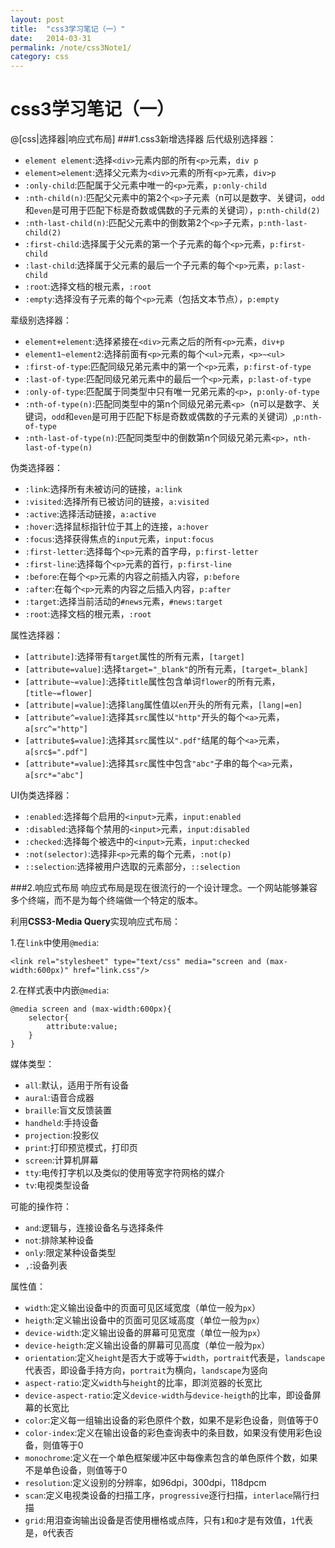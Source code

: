 ```yaml
---
layout: post
title:  "css3学习笔记（一）"
date:   2014-03-31
permalink: /note/css3Note1/
category: css
---
```


css3学习笔记（一）
=================
@[css|选择器|响应式布局]
###1.css3新增选择器
后代级别选择器：
- `element element`:选择`<div>`元素内部的所有`<p>`元素，`div p`
- `element>element`:选择父元素为`<div>`元素的所有`<p>`元素，`div>p`
- `:only-child`:匹配属于父元素中唯一的`<p>`元素，`p:only-child`
- `:nth-child(n)`:匹配父元素中的第2个`<p>`子元素（n可以是数字、关键词，`odd`和`even`是可用于匹配下标是奇数或偶数的子元素的关键词），`p:nth-child(2)`
- `:nth-last-child(n)`:匹配父元素中的倒数第2个`<p>`子元素，`p:nth-last-child(2)`
- `:first-child`:选择属于父元素的第一个子元素的每个`<p>`元素，`p:first-child`
- `:last-child`:选择属于父元素的最后一个子元素的每个`<p>`元素，`p:last-child`
- `:root`:选择文档的根元素，`:root`
- `:empty`:选择没有子元素的每个`<p>`元素（包括文本节点），`p:empty`

辈级别选择器：
- `element+element`:选择紧接在`<div>`元素之后的所有`<p>`元素，`div+p`
- `element1~element2`:选择前面有`<p>`元素的每个`<ul>`元素，`<p>~<ul>`
- `:first-of-type`:匹配同级兄弟元素中的第一个`<p>`元素，`p:first-of-type`
- `:last-of-type`:匹配同级兄弟元素中的最后一个`<p>`元素，`p:last-of-type`
- `:only-of-type`:匹配属于同类型中只有唯一兄弟元素的`<p>`，`p:only-of-type`
- `:nth-of-type(n)`:匹配同类型中的第n个同级兄弟元素`<p>`（n可以是数字、关键词，`odd`和`even`是可用于匹配下标是奇数或偶数的子元素的关键词）,`p:nth-of-type`
- `:nth-last-of-type(n)`:匹配同类型中的倒数第n个同级兄弟元素`<p>`，`nth-last-of-type(n)`

伪类选择器：
- `:link`:选择所有未被访问的链接，`a:link`
- `:visited`:选择所有已被访问的链接，`a:visited`
- `:active`:选择活动链接，`a:active`
- `:hover`:选择鼠标指针位于其上的连接，`a:hover`
- `:focus`:选择获得焦点的`input`元素，`input:focus`
- `:first-letter`:选择每个`<p>`元素的首字母，`p:first-letter`
- `:first-line`:选择每个`<p>`元素的首行，`p:first-line`
- `:before`:在每个`<p>`元素的内容之前插入内容，`p:before`
- `:after`:在每个`<p>`元素的内容之后插入内容，`p:after`
- `:target`:选择当前活动的`#news`元素，`#news:target`
- `:root`:选择文档的根元素，`:root`

属性选择器：
- `[attribute]`:选择带有`target`属性的所有元素，`[target]`
- `[attribute=value]`:选择`target="_blank"`的所有元素，`[target=_blank]`
- `[attribute~=value]`:选择`title`属性包含单词`flower`的所有元素，`[title~=flower]`
- `[attribute|=value]`:选择`lang`属性值以`en`开头的所有元素，`[lang|=en]`
- `[attribute^=value]`:选择其`src`属性以`"http"`开头的每个`<a>`元素，`a[src^="http"]`
- `[attribute$=value]`:选择其`src`属性以`".pdf"`结尾的每个`<a>`元素，`a[src$=".pdf"]`
- `[attribute*=value]`:选择其`src`属性中包含`"abc"`子串的每个`<a>`元素，`a[src*="abc"]`

UI伪类选择器：
- `:enabled`:选择每个启用的`<input>`元素，`input:enabled`
- `:disabled`:选择每个禁用的`<input>`元素，`input:disabled`
- `:checked`:选择每个被选中的`<input>`元素，`input:checked`
- `:not(selector)`:选择非`<p>`元素的每个元素，`:not(p)`
- `::selection`:选择被用户选取的元素部分，`::selection`

###2.响应式布局
响应式布局是现在很流行的一个设计理念。一个网站能够兼容多个终端，而不是为每个终端做一个特定的版本。

利用**CSS3-Media Query**实现响应式布局：

1.在`link`中使用`@media`:

    <link rel="stylesheet" type="text/css" media="screen and (max-width:600px)" href="link.css"/>
2.在样式表中内嵌`@media`:

    @media screen and (max-width:600px){
        selector{
            attribute:value;
        }
    }
媒体类型：

- `all`:默认，适用于所有设备
- `aural`:语音合成器
- `braille`:盲文反馈装置
- `handheld`:手持设备
- `projection`:投影仪
- `print`:打印预览模式，打印页
- `screen`:计算机屏幕
- `tty`:电传打字机以及类似的使用等宽字符网格的媒介
- `tv`:电视类型设备

可能的操作符：

- `and`:逻辑与，连接设备名与选择条件
- `not`:排除某种设备
- `only`:限定某种设备类型
- `,`:设备列表

属性值：
- `width`:定义输出设备中的页面可见区域宽度（单位一般为`px`）
- `heigth`:定义输出设备中的页面可见区域高度（单位一般为`px`）
- `device-width`:定义输出设备的屏幕可见宽度（单位一般为`px`）
- `device-heigth`:定义输出设备的屏幕可见高度（单位一般为`px`）
- `orientation`:定义`height`是否大于或等于`width`，`portrait`代表是，`landscape`代表否，即设备手持方向，`portrait`为横向，`landscape`为竖向
- `aspect-ratio`:定义`width`与`height`的比率，即浏览器的长宽比
- `device-aspect-ratio`:定义`device-width`与`device-heigth`的比率，即设备屏幕的长宽比
- `color`:定义每一组输出设备的彩色原件个数，如果不是彩色设备，则值等于0
- `color-index`:定义在输出设备的彩色查询表中的条目数，如果没有使用彩色设备，则值等于0
- `monochrome`:定义在一个单色框架缓冲区中每像素包含的单色原件个数，如果不是单色设备，则值等于0
- `resolution`:定义设别的分辨率，如96dpi，300dpi，118dpcm
- `scan`:定义电视类设备的扫描工序，`progressive`逐行扫描，`interlace`隔行扫描
- `grid`:用泪查询输出设备是否使用栅格或点阵，只有`1`和`0`才是有效值，`1`代表是，`0`代表否